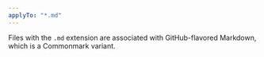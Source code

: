 ```yaml
---
applyTo: "*.md"
---
```


Files with the `.md` extension are associated with GitHub-flavored Markdown, which is a Commonmark variant.
